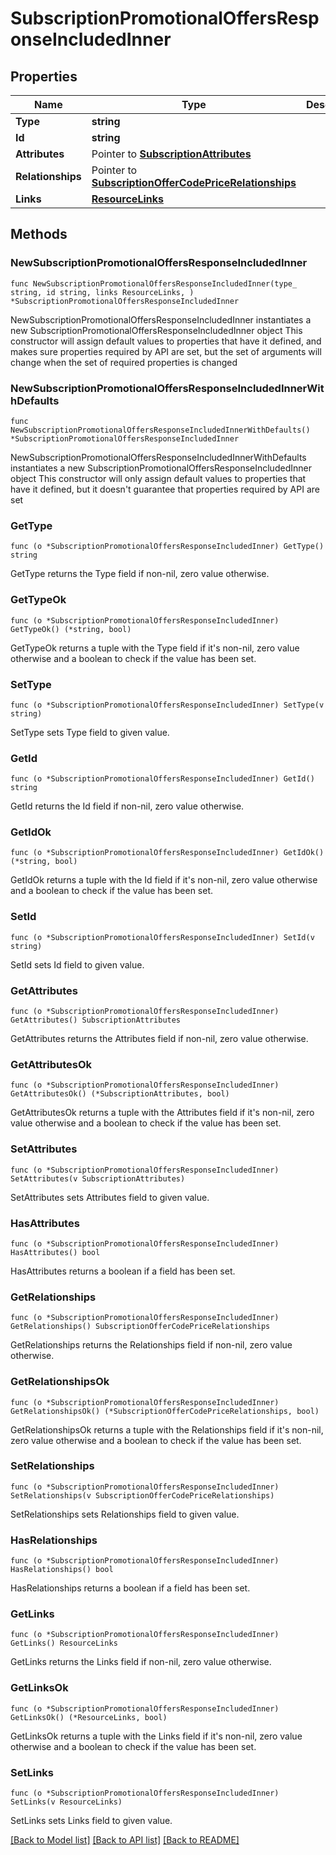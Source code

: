 # SubscriptionPromotionalOffersResponseIncludedInner

## Properties

Name | Type | Description | Notes
------------ | ------------- | ------------- | -------------
**Type** | **string** |  | 
**Id** | **string** |  | 
**Attributes** | Pointer to [**SubscriptionAttributes**](SubscriptionAttributes.md) |  | [optional] 
**Relationships** | Pointer to [**SubscriptionOfferCodePriceRelationships**](SubscriptionOfferCodePriceRelationships.md) |  | [optional] 
**Links** | [**ResourceLinks**](ResourceLinks.md) |  | 

## Methods

### NewSubscriptionPromotionalOffersResponseIncludedInner

`func NewSubscriptionPromotionalOffersResponseIncludedInner(type_ string, id string, links ResourceLinks, ) *SubscriptionPromotionalOffersResponseIncludedInner`

NewSubscriptionPromotionalOffersResponseIncludedInner instantiates a new SubscriptionPromotionalOffersResponseIncludedInner object
This constructor will assign default values to properties that have it defined,
and makes sure properties required by API are set, but the set of arguments
will change when the set of required properties is changed

### NewSubscriptionPromotionalOffersResponseIncludedInnerWithDefaults

`func NewSubscriptionPromotionalOffersResponseIncludedInnerWithDefaults() *SubscriptionPromotionalOffersResponseIncludedInner`

NewSubscriptionPromotionalOffersResponseIncludedInnerWithDefaults instantiates a new SubscriptionPromotionalOffersResponseIncludedInner object
This constructor will only assign default values to properties that have it defined,
but it doesn't guarantee that properties required by API are set

### GetType

`func (o *SubscriptionPromotionalOffersResponseIncludedInner) GetType() string`

GetType returns the Type field if non-nil, zero value otherwise.

### GetTypeOk

`func (o *SubscriptionPromotionalOffersResponseIncludedInner) GetTypeOk() (*string, bool)`

GetTypeOk returns a tuple with the Type field if it's non-nil, zero value otherwise
and a boolean to check if the value has been set.

### SetType

`func (o *SubscriptionPromotionalOffersResponseIncludedInner) SetType(v string)`

SetType sets Type field to given value.


### GetId

`func (o *SubscriptionPromotionalOffersResponseIncludedInner) GetId() string`

GetId returns the Id field if non-nil, zero value otherwise.

### GetIdOk

`func (o *SubscriptionPromotionalOffersResponseIncludedInner) GetIdOk() (*string, bool)`

GetIdOk returns a tuple with the Id field if it's non-nil, zero value otherwise
and a boolean to check if the value has been set.

### SetId

`func (o *SubscriptionPromotionalOffersResponseIncludedInner) SetId(v string)`

SetId sets Id field to given value.


### GetAttributes

`func (o *SubscriptionPromotionalOffersResponseIncludedInner) GetAttributes() SubscriptionAttributes`

GetAttributes returns the Attributes field if non-nil, zero value otherwise.

### GetAttributesOk

`func (o *SubscriptionPromotionalOffersResponseIncludedInner) GetAttributesOk() (*SubscriptionAttributes, bool)`

GetAttributesOk returns a tuple with the Attributes field if it's non-nil, zero value otherwise
and a boolean to check if the value has been set.

### SetAttributes

`func (o *SubscriptionPromotionalOffersResponseIncludedInner) SetAttributes(v SubscriptionAttributes)`

SetAttributes sets Attributes field to given value.

### HasAttributes

`func (o *SubscriptionPromotionalOffersResponseIncludedInner) HasAttributes() bool`

HasAttributes returns a boolean if a field has been set.

### GetRelationships

`func (o *SubscriptionPromotionalOffersResponseIncludedInner) GetRelationships() SubscriptionOfferCodePriceRelationships`

GetRelationships returns the Relationships field if non-nil, zero value otherwise.

### GetRelationshipsOk

`func (o *SubscriptionPromotionalOffersResponseIncludedInner) GetRelationshipsOk() (*SubscriptionOfferCodePriceRelationships, bool)`

GetRelationshipsOk returns a tuple with the Relationships field if it's non-nil, zero value otherwise
and a boolean to check if the value has been set.

### SetRelationships

`func (o *SubscriptionPromotionalOffersResponseIncludedInner) SetRelationships(v SubscriptionOfferCodePriceRelationships)`

SetRelationships sets Relationships field to given value.

### HasRelationships

`func (o *SubscriptionPromotionalOffersResponseIncludedInner) HasRelationships() bool`

HasRelationships returns a boolean if a field has been set.

### GetLinks

`func (o *SubscriptionPromotionalOffersResponseIncludedInner) GetLinks() ResourceLinks`

GetLinks returns the Links field if non-nil, zero value otherwise.

### GetLinksOk

`func (o *SubscriptionPromotionalOffersResponseIncludedInner) GetLinksOk() (*ResourceLinks, bool)`

GetLinksOk returns a tuple with the Links field if it's non-nil, zero value otherwise
and a boolean to check if the value has been set.

### SetLinks

`func (o *SubscriptionPromotionalOffersResponseIncludedInner) SetLinks(v ResourceLinks)`

SetLinks sets Links field to given value.



[[Back to Model list]](../README.md#documentation-for-models) [[Back to API list]](../README.md#documentation-for-api-endpoints) [[Back to README]](../README.md)



